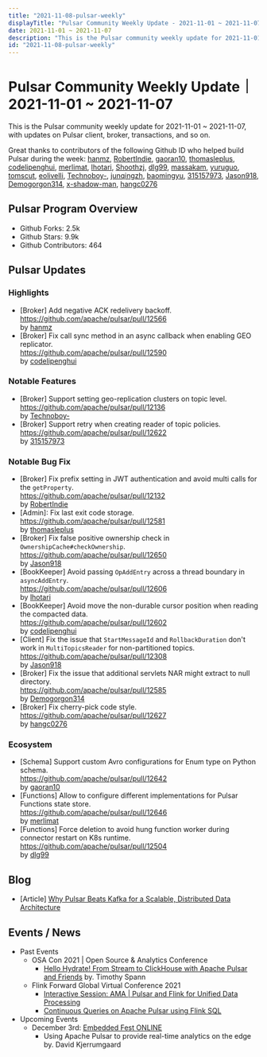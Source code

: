 ```yaml
---
title: "2021-11-08-pulsar-weekly"
displayTitle: "Pulsar Community Weekly Update - 2021-11-01 ~ 2021-11-07"
date: 2021-11-01 ~ 2021-11-07
description: "This is the Pulsar community weekly update for 2021-11-01 ~ 2021-11-07, with updates on Pulsar client, broker, transactions, and so on."
id: "2021-11-08-pulsar-weekly"
---
```


# Pulsar Community Weekly Update｜ 2021-11-01 ~ 2021-11-07

This is the Pulsar community weekly update for 2021-11-01 ~ 2021-11-07, with updates on Pulsar client, broker, transactions, and so on.

Great thanks to contributors of the following Github ID who helped build Pulsar during the week:
[hanmz](https://github.com/hanmz), [RobertIndie](https://github.com/RobertIndie), [gaoran10](https://github.com/gaoran10), [thomasleplus](https://github.com/thomasleplus), [codelipenghui](https://github.com/codelipenghui), [merlimat](https://github.com/merlimat), [lhotari](https://github.com/lhotari), [Shoothzj](https://github.com/Shoothzj), [dlg99](https://github.com/dlg99), [massakam](https://github.com/massakam), [yuruguo](https://github.com/yuruguo), [tomscut](https://github.com/tomscut), [eolivelli](https://github.com/eolivelli), [Technoboy-](https://github.com/Technoboy-), [junqingzh](https://github.com/junqingzh), [baomingyu](https://github.com/baomingyu), [315157973](https://github.com/315157973), [Jason918](https://github.com/Jason918), [Demogorgon314](https://github.com/Demogorgon314), [x-shadow-man](https://github.com/x-shadow-man), [hangc0276](https://github.com/hangc0276)

## Pulsar Program Overview
- Github Forks: 2.5k
- Github Stars: 9.9k
- Github Contributors: 464

## Pulsar Updates

### Highlights
- [Broker] Add negative ACK redelivery backoff.
<br>https://github.com/apache/pulsar/pull/12566 
<br>by [hanmz](https://github.com/hanmz)
- [Broker] Fix call sync method in an async callback when enabling GEO replicator.
<br>https://github.com/apache/pulsar/pull/12590
<br>by [codelipenghui](https://github.com/codelipenghui)

### Notable Features
- [Broker] Support setting geo-replication clusters on topic level. 
<br>https://github.com/apache/pulsar/pull/12136
<br>by [Technoboy-](https://github.com/Technoboy-)
- [Broker] Support retry when creating reader of topic policies. 
<br>https://github.com/apache/pulsar/pull/12622
<br>by [315157973](https://github.com/315157973)

### Notable Bug Fix
- [Broker] Fix prefix setting in JWT authentication and avoid multi calls for the `getProperty`. 
<br>https://github.com/apache/pulsar/pull/12132
<br>by [RobertIndie](https://github.com/RobertIndie)
- [Admin]: Fix last exit code storage. 
<br>https://github.com/apache/pulsar/pull/12581
<br>by [thomasleplus](https://github.com/thomasleplus)
- [Broker] Fix false positive ownership check in `OwnershipCache#checkOwnership`. 
<br>https://github.com/apache/pulsar/pull/12650
<br>by [Jason918](https://github.com/Jason918)
- [BookKeeper] Avoid passing `OpAddEntry` across a thread boundary in `asyncAddEntry`. 
<br>https://github.com/apache/pulsar/pull/12606
<br>by [lhotari](https://github.com/lhotari)
- [BookKeeper] Avoid move the non-durable cursor position when reading the compacted data.
<br>https://github.com/apache/pulsar/pull/12602 
<br>by [codelipenghui](https://github.com/codelipenghui)
- [Client] Fix the issue that `StartMessageId` and `RollbackDuration` don't work in `MultiTopicsReader` for non-partitioned topics. 
<br>https://github.com/apache/pulsar/pull/12308
<br>by [Jason918](https://github.com/Jason918)
- [Broker] Fix the issue that additional servlets NAR might extract to null directory.
<br>https://github.com/apache/pulsar/pull/12585 
<br>by [Demogorgon314](https://github.com/Demogorgon314)
- [Broker] Fix cherry-pick code style.
<br>https://github.com/apache/pulsar/pull/12627
<br>by [hangc0276](https://github.com/hangc0276)

### Ecosystem
- [Schema] Support custom Avro configurations for Enum type on Python schema. 
<br>https://github.com/apache/pulsar/pull/12642
<br>by [gaoran10](https://github.com/gaoran10)
- [Functions] Allow to configure different implementations for Pulsar Functions state store. 
<br>https://github.com/apache/pulsar/pull/12646
<br>by [merlimat](https://github.com/merlimat)
- [Functions] Force deletion to avoid hung function worker during connector restart on K8s runtime. 
<br>https://github.com/apache/pulsar/pull/12504
<br> by [dlg99](https://github.com/dlg99)


## Blog
- [Article] [Why Pulsar Beats Kafka for a Scalable, Distributed Data Architecture](https://jaxenter.com/pulsar-kafka-175830.html)

## Events / News
- Past Events
   - OSA Con 2021 | Open Source & Analytics Conference
        - [Hello Hydrate! From Stream to ClickHouse with Apache Pulsar and Friends](https://www.youtube.com/watch?v=K9MOiG1oz-0) by. Timothy Spann
    - Flink Forward Global Virtual Conference 2021
        - [Interactive Session: AMA | Pulsar and Flink for Unified Data Processing](https://www.youtube.com/watch?v=sl1d7vZYe1E)
        - [Continuous Queries on Apache Pulsar using Flink SQL](https://www.youtube.com/watch?v=iWn_BI1c9m4&list=PLDX4T_cnKjD0J2LFr7yBk2aSS_o2l-7ue&index=50)
- Upcoming Events
    - December 3rd: [Embedded Fest ONLINE](https://embeddedfest.com/)
      - Using Apache Pulsar to provide real-time analytics on the edge by. David Kjerrumgaard
